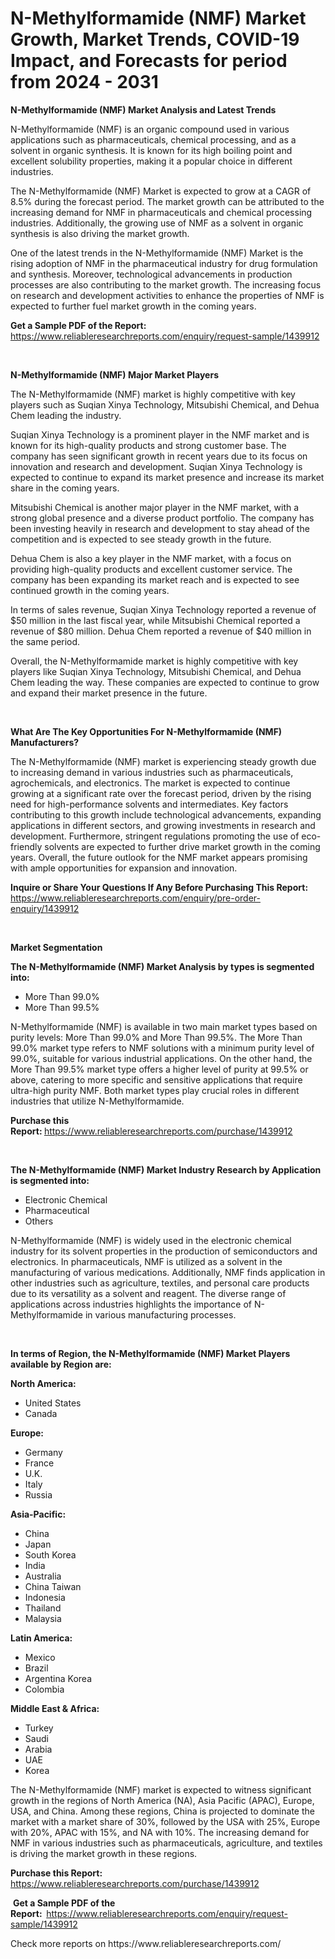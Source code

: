 <p><h1>N-Methylformamide (NMF) Market Growth, Market Trends, COVID-19 Impact, and Forecasts for period from 2024 - 2031</h1></p><p><strong>N-Methylformamide (NMF) Market Analysis and Latest Trends</strong></p>
<p><p>N-Methylformamide (NMF) is an organic compound used in various applications such as pharmaceuticals, chemical processing, and as a solvent in organic synthesis. It is known for its high boiling point and excellent solubility properties, making it a popular choice in different industries.</p><p>The N-Methylformamide (NMF) Market is expected to grow at a CAGR of 8.5% during the forecast period. The market growth can be attributed to the increasing demand for NMF in pharmaceuticals and chemical processing industries. Additionally, the growing use of NMF as a solvent in organic synthesis is also driving the market growth.</p><p>One of the latest trends in the N-Methylformamide (NMF) Market is the rising adoption of NMF in the pharmaceutical industry for drug formulation and synthesis. Moreover, technological advancements in production processes are also contributing to the market growth. The increasing focus on research and development activities to enhance the properties of NMF is expected to further fuel market growth in the coming years.</p></p>
<p><strong>Get a Sample PDF of the Report:&nbsp;</strong> <a href="https://www.reliableresearchreports.com/enquiry/request-sample/1439912">https://www.reliableresearchreports.com/enquiry/request-sample/1439912</a></p>
<p>&nbsp;</p>
<p><strong>N-Methylformamide (NMF) Major Market Players</strong></p>
<p><p>The N-Methylformamide (NMF) market is highly competitive with key players such as Suqian Xinya Technology, Mitsubishi Chemical, and Dehua Chem leading the industry. </p><p>Suqian Xinya Technology is a prominent player in the NMF market and is known for its high-quality products and strong customer base. The company has seen significant growth in recent years due to its focus on innovation and research and development. Suqian Xinya Technology is expected to continue to expand its market presence and increase its market share in the coming years.</p><p>Mitsubishi Chemical is another major player in the NMF market, with a strong global presence and a diverse product portfolio. The company has been investing heavily in research and development to stay ahead of the competition and is expected to see steady growth in the future.</p><p>Dehua Chem is also a key player in the NMF market, with a focus on providing high-quality products and excellent customer service. The company has been expanding its market reach and is expected to see continued growth in the coming years.</p><p>In terms of sales revenue, Suqian Xinya Technology reported a revenue of $50 million in the last fiscal year, while Mitsubishi Chemical reported a revenue of $80 million. Dehua Chem reported a revenue of $40 million in the same period.</p><p>Overall, the N-Methylformamide market is highly competitive with key players like Suqian Xinya Technology, Mitsubishi Chemical, and Dehua Chem leading the way. These companies are expected to continue to grow and expand their market presence in the future.</p></p>
<p>&nbsp;</p>
<p><strong>What Are The Key Opportunities For N-Methylformamide (NMF) Manufacturers?</strong></p>
<p><p>The N-Methylformamide (NMF) market is experiencing steady growth due to increasing demand in various industries such as pharmaceuticals, agrochemicals, and electronics. The market is expected to continue growing at a significant rate over the forecast period, driven by the rising need for high-performance solvents and intermediates. Key factors contributing to this growth include technological advancements, expanding applications in different sectors, and growing investments in research and development. Furthermore, stringent regulations promoting the use of eco-friendly solvents are expected to further drive market growth in the coming years. Overall, the future outlook for the NMF market appears promising with ample opportunities for expansion and innovation.</p></p>
<p><strong>Inquire or Share Your Questions If Any Before Purchasing This Report:</strong> <a href="https://www.reliableresearchreports.com/enquiry/pre-order-enquiry/1439912">https://www.reliableresearchreports.com/enquiry/pre-order-enquiry/1439912</a></p>
<p>&nbsp;</p>
<p><strong>Market Segmentation</strong></p>
<p><strong>The N-Methylformamide (NMF) Market Analysis by types is segmented into:</strong></p>
<p><ul><li>More Than 99.0%</li><li>More Than 99.5%</li></ul></p>
<p><p>N-Methylformamide (NMF) is available in two main market types based on purity levels: More Than 99.0% and More Than 99.5%. The More Than 99.0% market type refers to NMF solutions with a minimum purity level of 99.0%, suitable for various industrial applications. On the other hand, the More Than 99.5% market type offers a higher level of purity at 99.5% or above, catering to more specific and sensitive applications that require ultra-high purity NMF. Both market types play crucial roles in different industries that utilize N-Methylformamide.</p></p>
<p><strong>Purchase this Report:&nbsp;</strong><a href="https://www.reliableresearchreports.com/purchase/1439912">https://www.reliableresearchreports.com/purchase/1439912</a></p>
<p>&nbsp;</p>
<p><strong>The N-Methylformamide (NMF) Market Industry Research by Application is segmented into:</strong></p>
<p><ul><li>Electronic Chemical</li><li>Pharmaceutical</li><li>Others</li></ul></p>
<p><p>N-Methylformamide (NMF) is widely used in the electronic chemical industry for its solvent properties in the production of semiconductors and electronics. In pharmaceuticals, NMF is utilized as a solvent in the manufacturing of various medications. Additionally, NMF finds application in other industries such as agriculture, textiles, and personal care products due to its versatility as a solvent and reagent. The diverse range of applications across industries highlights the importance of N-Methylformamide in various manufacturing processes.</p></p>
<p>&nbsp;</p>
<p><strong>In terms of Region, the N-Methylformamide (NMF) Market Players available by Region are:</strong></p>
<p>
    <p> <strong> North America: </strong>
        <ul>
            <li>United States</li>
            <li>Canada</li>
        </ul>
        </p> 
    <p> <strong> Europe: </strong>
        <ul>
            <li>Germany</li>
            <li>France</li>
            <li>U.K.</li>
            <li>Italy</li>
            <li>Russia</li>
        </ul>
        </p> 
    <p> <strong> Asia-Pacific: </strong>
        <ul>
            <li>China</li>
            <li>Japan</li>
            <li>South Korea</li>
            <li>India</li>
            <li>Australia</li>
            <li>China Taiwan</li>
            <li>Indonesia</li>
            <li>Thailand</li>
            <li>Malaysia</li>
        </ul>
        </p> 
    <p> <strong> Latin America: </strong>
        <ul>
            <li>Mexico</li>
            <li>Brazil</li>
            <li>Argentina Korea</li>
            <li>Colombia</li>
        </ul>
        </p> 
    <p> <strong> Middle East & Africa: </strong>
        <ul>
            <li>Turkey</li>
            <li>Saudi</li>
            <li>Arabia</li>
            <li>UAE</li>
            <li>Korea</li>
        </ul>
    </p>
    </p>
<p><p>The N-Methylformamide (NMF) market is expected to witness significant growth in the regions of North America (NA), Asia Pacific (APAC), Europe, USA, and China. Among these regions, China is projected to dominate the market with a market share of 30%, followed by the USA with 25%, Europe with 20%, APAC with 15%, and NA with 10%. The increasing demand for NMF in various industries such as pharmaceuticals, agriculture, and textiles is driving the market growth in these regions.</p></p>
<p><strong>Purchase this Report: </strong><a href="https://www.reliableresearchreports.com/purchase/1439912">https://www.reliableresearchreports.com/purchase/1439912</a></p>
<p>&nbsp;<strong>Get a Sample PDF of the Report:&nbsp;&nbsp;</strong><a href="https://www.reliableresearchreports.com/enquiry/request-sample/1439912">https://www.reliableresearchreports.com/enquiry/request-sample/1439912</a></p>
<p><strong></strong></p>
<p>Check more reports on https://www.reliableresearchreports.com/</p>